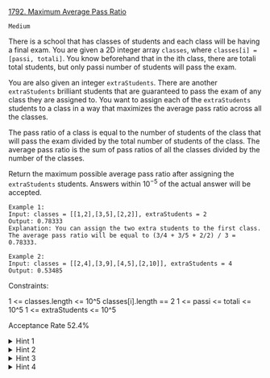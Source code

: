 [1792. Maximum Average Pass Ratio](https://leetcode.com/problems/maximum-average-pass-ratio/)

`Medium`

There is a school that has classes of students and each class will be having a final exam. You are given a 2D integer array `classes`, where `classes[i] = [passi, totali]`. You know beforehand that in the ith class, there are totali total students, but only passi number of students will pass the exam.

You are also given an integer ``extraStudents``. There are another `extraStudents` brilliant students that are guaranteed to pass the exam of any class they are assigned to. You want to assign each of the `extraStudents` students to a class in a way that maximizes the average pass ratio across all the classes.

The pass ratio of a class is equal to the number of students of the class that will pass the exam divided by the total number of students of the class. The average pass ratio is the sum of pass ratios of all the classes divided by the number of the classes.

Return the maximum possible average pass ratio after assigning the `extraStudents` students. Answers within $10^{-5}$ of the actual answer will be accepted.

```
Example 1:
Input: classes = [[1,2],[3,5],[2,2]], extraStudents = 2
Output: 0.78333
Explanation: You can assign the two extra students to the first class. The average pass ratio will be equal to (3/4 + 3/5 + 2/2) / 3 = 0.78333.

Example 2:
Input: classes = [[2,4],[3,9],[4,5],[2,10]], extraStudents = 4
Output: 0.53485
``` 

Constraints:

1 <= classes.length <= 10^5
classes[i].length == 2
1 <= passi <= totali <= 10^5
1 <= extraStudents <= 10^5

Acceptance Rate
52.4%

<details>
<summary>Hint 1</summary>

Pay attention to how much the pass ratio changes when you add a student to the class. If you keep adding students, what happens to the change in pass ratio? The more students you add to a class, the smaller the change in pass ratio becomes.

</details>

<details>
<summary>Hint 2</summary>

Since the change in the pass ratio is always decreasing with the more students you add, then the very first student you add to each class is the one that makes the biggest change in the pass ratio.

</details>

<details>
<summary>Hint 3</summary>

Because each class's pass ratio is weighted equally, it's always optimal to put the student in the class that makes the biggest change among all the other classes.

</details>

<details>
<summary>Hint 4</summary>

Keep a max heap of the current class sizes and order them by the change in pass ratio. For each extra student, take the top of the heap, update the class size, and put it back in the heap.

</details>

